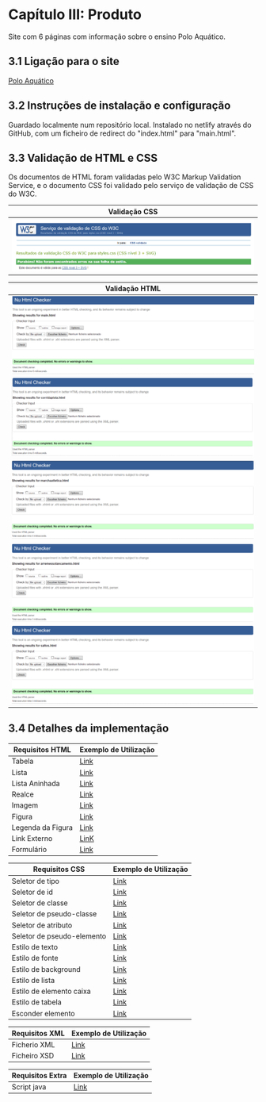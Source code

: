# Capítulo III: Produto

Site com 6 páginas com informação sobre o ensino Polo Aquático.

## 3.1 Ligação para o site

[Polo Aquático](https://inf23tig04.netlify.app)

## 3.2 Instruções de instalação e configuração

Guardado localmente num repositório local.
Instalado no netlify através do GitHub, com um ficheiro de redirect do "index.html" para "main.html".

## 3.3 Validação de HTML e CSS

Os documentos de HTML foram validadas pelo W3C Markup Validation Service, e o documento CSS foi validado pelo serviço de validação de CSS do W3C.

| Validação CSS                                                                                       |
|-----------------------------------------------------------------------------------------------------|
| ![val_css](https://github.com/inf23tig04/inf23tig04/blob/main/rel/imagens/Comprovativo_val_CSS.PNG) |

| Validação HTML                                                                                                  |
|-----------------------------------------------------------------------------------------------------------------|
| ![val_main](https://github.com/inf23tig04/inf23tig04/blob/main/rel/imagens/Comprovativo_val_main.PNG)           |
| ![val_corrida](https://github.com/inf23tig04/inf23tig04/blob/main/rel/imagens/Comprovativo_val_corrida.PNG)     |
| ![val_marcha](https://github.com/inf23tig04/inf23tig04/blob/main/rel/imagens/Comprovativo_val_marcha.PNG)       |
| ![val_arremesso](https://github.com/inf23tig04/inf23tig04/blob/main/rel/imagens/Comprovativo_val_arremesso.PNG) |
| ![val_salto](https://github.com/inf23tig04/inf23tig04/blob/main/rel/imagens/Comprovativo_val_salto.PNG)         |

## 3.4 Detalhes da implementação

| Requisitos HTML             | Exemplo de Utilização                         |
|-----------------------------|-----------------------------------------------|
| Tabela                      |[Link](https://github.com/inf23tig04/inf23tig04/blob/4a8fb21f389eec8d0fe8ca67d8f4addc9ffbcb3d/TrabalhoGrupo_TI/Codigo/corridapista.html#L79-L164?plain=1)                   |
| Lista                       |[Link](https://github.com/inf23tig04/inf23tig04/blob/4a8fb21f389eec8d0fe8ca67d8f4addc9ffbcb3d/TrabalhoGrupo_TI/Codigo/arremessolancamento.html#L27-L32?plain=1)             |
| Lista Aninhada              |[Link](https://github.com/inf23tig04/inf23tig04/blob/4a8fb21f389eec8d0fe8ca67d8f4addc9ffbcb3d/TrabalhoGrupo_TI/Codigo/arremessolancamento.html#L100-L119?plain=1)           |
| Realce                      |[Link](https://github.com/inf23tig04/inf23tig04/blob/4a8fb21f389eec8d0fe8ca67d8f4addc9ffbcb3d/TrabalhoGrupo_TI/Codigo/arremessolancamento.html#L108?plain=1)                |
| Imagem                      |[Link](https://github.com/inf23tig04/inf23tig04/blob/4a8fb21f389eec8d0fe8ca67d8f4addc9ffbcb3d/TrabalhoGrupo_TI/Codigo/corridapista.html#L71?plain=1)                        |
| Figura                      |[Link](https://github.com/inf23tig04/inf23tig04/blob/4a8fb21f389eec8d0fe8ca67d8f4addc9ffbcb3d/TrabalhoGrupo_TI/Codigo/corridapista.html#L70-L73?plain=1)                    |
| Legenda da Figura           |[Link](https://github.com/inf23tig04/inf23tig04/blob/4a8fb21f389eec8d0fe8ca67d8f4addc9ffbcb3d/TrabalhoGrupo_TI/Codigo/corridapista.html#L72?plain=1)                        |
| Link Externo                |[LinK](https://github.com/inf23tig04/inf23tig04/blob/4a8fb21f389eec8d0fe8ca67d8f4addc9ffbcb3d/TrabalhoGrupo_TI/Codigo/main.html#L59?plain=1)                                |
| Formulário                  |[Link](https://github.com/inf23tig04/inf23tig04/blob/4a8fb21f389eec8d0fe8ca67d8f4addc9ffbcb3d/TrabalhoGrupo_TI/Codigo/main.html#L43-L56?plain=1)                            |

| Requisitos CSS               | Exemplo de Utilização                        |
|-----------------------------|-----------------------------------------------|
| Seletor de tipo             |[Link](https://github.com/inf23tig04/inf23tig04/blob/130a0cc80dd2ee870453b43abce5a6ac526d352c/TrabalhoGrupo_TI/Codigo/css/styles.css#L1-L8?plain=1)                         |
| Seletor de id               |[Link](https://github.com/inf23tig04/inf23tig04/blob/130a0cc80dd2ee870453b43abce5a6ac526d352c/TrabalhoGrupo_TI/Codigo/css/styles.css#L113-L118?plain=1)                     |
| Seletor de classe           |[Link](https://github.com/inf23tig04/inf23tig04/blob/130a0cc80dd2ee870453b43abce5a6ac526d352c/TrabalhoGrupo_TI/Codigo/css/styles.css#L37-L41?plain=1)                       |
| Seletor de pseudo-classe    |[Link](https://github.com/inf23tig04/inf23tig04/blob/f40b63002dbaf061546a3287c945e50f4f7a8b95/TrabalhoGrupo_TI/Codigo/css/styles.css#L90-L92?plain=1)                       |
| Seletor de atributo         |[Link](https://github.com/inf23tig04/inf23tig04/blob/130a0cc80dd2ee870453b43abce5a6ac526d352c/TrabalhoGrupo_TI/Codigo/css/styles.css#L24-L27?plain=1)                       |
| Seletor de pseudo-elemento  |[Link](https://github.com/inf23tig04/inf23tig04/blob/130a0cc80dd2ee870453b43abce5a6ac526d352c/TrabalhoGrupo_TI/Codigo/css/styles.css#L30-L32?plain=1)|
| Estilo de texto             |[Link](https://github.com/inf23tig04/inf23tig04/blob/130a0cc80dd2ee870453b43abce5a6ac526d352c/TrabalhoGrupo_TI/Codigo/css/styles.css#L11?plain=1)|
| Estilo de fonte             |[Link](https://github.com/inf23tig04/inf23tig04/blob/130a0cc80dd2ee870453b43abce5a6ac526d352c/TrabalhoGrupo_TI/Codigo/css/styles.css#L2?plain=1)                            |
| Estilo de background        |[Link](https://github.com/inf23tig04/inf23tig04/blob/130a0cc80dd2ee870453b43abce5a6ac526d352c/TrabalhoGrupo_TI/Codigo/css/styles.css#L57?plain=1)                           |
| Estilo de lista             |[Link](https://github.com/inf23tig04/inf23tig04/blob/130a0cc80dd2ee870453b43abce5a6ac526d352c/TrabalhoGrupo_TI/Codigo/css/styles.css#L95-L98?plain=1)                       |
| Estilo de elemento caixa    |[Link](https://github.com/inf23tig04/inf23tig04/blob/91f3e0b006a96b8a5e831abbe301d64970a8e7ca/TrabalhoGrupo_TI/Codigo/css/styles.css#L114-L119?plain=1)                     |
| Estilo de tabela            |[Link](https://github.com/inf23tig04/inf23tig04/blob/130a0cc80dd2ee870453b43abce5a6ac526d352c/TrabalhoGrupo_TI/Codigo/css/styles.css#L37-L66?plain=1)                       |
| Esconder elemento           |[Link](https://github.com/inf23tig04/inf23tig04/blob/979ca3b0afea944bda93461ed6cb2077c614dbc7/TrabalhoGrupo_TI/Codigo/css/styles.css#L206-L208?plain=1)                     | 

| Requisitos XML               | Exemplo de Utilização                        |
|-----------------------------|-----------------------------------------------|
| Ficherio XML                |[Link](https://github.com/inf23tig04/inf23tig04/blob/130a0cc80dd2ee870453b43abce5a6ac526d352c/TrabalhoGrupo_TI/Codigo/xml/atletismo.xml#L1-L101?plain=1)                    |
| Ficheiro XSD                |[Link](https://github.com/inf23tig04/inf23tig04/blob/130a0cc80dd2ee870453b43abce5a6ac526d352c/TrabalhoGrupo_TI/Codigo/xml/atletismo.xsd#L1-L186?plain=1)                    |



| Requisitos Extra              | Exemplo de Utilização                        |
|------------------------------|-----------------------------------------------|
| Script java                  |[Link](https://github.com/inf23tig04/inf23tig04/blob/1f01b76f3566941fe907cc6e4411b99e92df3d97/TrabalhoGrupo_TI/Codigo/js/script.js#L1-L44?plain=1)                           |



